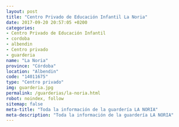 ```yaml
---
layout: post
title: "Centro Privado de Educación Infantil La Noria"
date: 2017-09-20 20:57:05 +0200
categories:
- Centro Privado de Educación Infantil
- cordoba
- albendin
- Centro privado
- guarderia
name: "La Noria"
province: "Córdoba"
location: "Albendin"
code: "14011675"
type: "Centro privado"
img: guarderia.jpg
permalink: /guarderias/la-noria.html
robot: noindex, follow
sitemap: false
meta-title: "Toda la información de la guardería LA NORIA"
meta-description: "Toda la información de la guardería LA NORIA"
---
```

